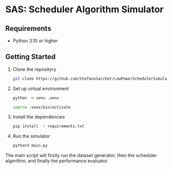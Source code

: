 # SAS: Scheduler Algorithm Simulator

## Requirements

- Python 3.10 or higher

## Getting Started

1. Clone the repository
    ```bash
    git clone https://github.com/StefanoSacchet/LowPowerSchedulerSimulator
    ```
2. Set up virtual environment
    ```bash
    python -m venv .venv

    source .venv/bin/activate
    ```
3. Install the dependencies
    ```bash
    pip install -r requirements.txt
    ```
3. Run the simulator
    ```bash
    python3 main.py
    ```

The main script will firstly run the dataset generator, then the scheduler algorithm, and finally the performance evaluator.
